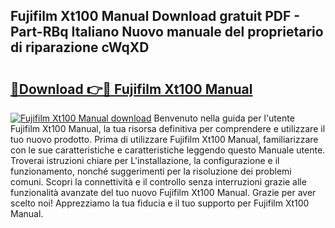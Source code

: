 ## Fujifilm Xt100 Manual Download gratuit PDF - Part-RBq Italiano Nuovo manuale del proprietario di riparazione cWqXD

# <h2><a href="http://dfcq2l1.blite.top/?on=Fujifilm+Xt100+Manual">🔗Download 👉🔴 Fujifilm Xt100 Manual</a></h2>

[![Fujifilm Xt100 Manual download](https://i.imgur.com/lujVjoI.png)](http://dfcq2l1.blite.top/?on=Fujifilm+Xt100+Manual)
Benvenuto nella guida per l'utente Fujifilm Xt100 Manual, la tua risorsa definitiva per comprendere e utilizzare il tuo nuovo prodotto. Prima di utilizzare Fujifilm Xt100 Manual, familiarizzare con le sue caratteristiche e caratteristiche leggendo questo Manuale utente. Troverai istruzioni chiare per L'installazione, la configurazione e il funzionamento, nonché suggerimenti per la risoluzione dei problemi comuni. Scopri la connettività e il controllo senza interruzioni grazie alle funzionalità avanzate del tuo nuovo Fujifilm Xt100 Manual. Grazie per aver scelto noi! Apprezziamo la tua fiducia e il tuo supporto per Fujifilm Xt100 Manual.

